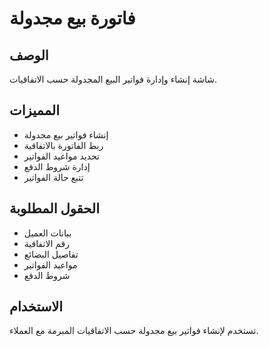 # فاتورة بيع مجدولة

## الوصف
شاشة إنشاء وإدارة فواتير البيع المجدولة حسب الاتفاقيات.

## المميزات
- إنشاء فواتير بيع مجدولة
- ربط الفاتورة بالاتفاقية
- تحديد مواعيد الفواتير
- إدارة شروط الدفع
- تتبع حالة الفواتير

## الحقول المطلوبة
- بيانات العميل
- رقم الاتفاقية
- تفاصيل البضائع
- مواعيد الفواتير
- شروط الدفع

## الاستخدام
تستخدم لإنشاء فواتير بيع مجدولة حسب الاتفاقيات المبرمة مع العملاء.
